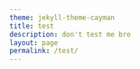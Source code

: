 ```yaml
---
theme: jekyll-theme-cayman
title: test
description: don't test me bro
layout: page
permalink: /test/
---
```


